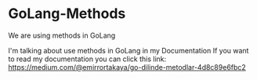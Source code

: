 # GoLang-Methods
We are using methods in GoLang

I'm talking about use methods in GoLang in my Documentation
If you want to read my documentation you can click this link:
https://medium.com/@emirrortakaya/go-dilinde-metodlar-4d8c89e6fbc2
